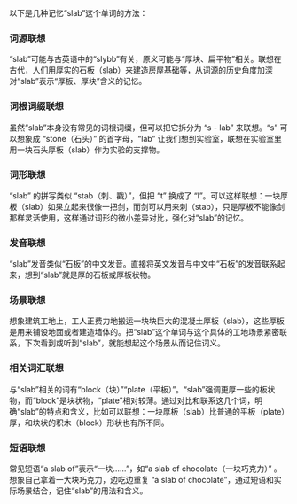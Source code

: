 以下是几种记忆“slab”这个单词的方法：

### 词源联想
“slab”可能与古英语中的“slybb”有关，原义可能与“厚块、扁平物”相关。联想在古代，人们用厚实的石板（slab）来建造房屋基础等，从词源的历史角度加深对“slab”表示“厚板、厚块”含义的记忆。

### 词根词缀联想
虽然“slab”本身没有常见的词根词缀，但可以把它拆分为 “s - lab” 来联想。“s” 可以想象成 “stone（石头）” 的首字母，“lab” 让我们想到实验室，联想在实验室里用一块石头厚板（slab）作为实验的支撑物。

### 词形联想
“slab” 的拼写类似 “stab（刺、戳）”，但把 “t” 换成了 “l”。可以这样联想：一块厚板（slab）如果立起来很像一把剑，而剑可以用来刺（stab），只是厚板不能像剑那样灵活使用，这样通过词形的微小差异对比，强化对“slab”的记忆。

### 发音联想
“slab”发音类似“石板”的中文发音。直接将英文发音与中文中“石板”的发音联系起来，想到“slab”就是厚的石板或厚板状物。

### 场景联想
想象建筑工地上，工人正费力地搬运一块块巨大的混凝土厚板（slab），这些厚板是用来铺设地面或者建造墙体的。把“slab”这个单词与这个具体的工地场景紧密联系，下次看到或听到“slab”，就能想起这个场景从而记住词义。

### 相关词汇联想
与“slab”相关的词有“block（块）”“plate（平板）”。“slab”强调更厚一些的板状物，而“block”是块状物，“plate”相对较薄。通过对比和联系这几个词，明确“slab”的特点和含义，比如可以联想：一块厚板（slab）比普通的平板（plate）厚，和块状的积木（block）形状也有所不同。

### 短语联想
常见短语“a slab of”表示“一块……”，如“a slab of chocolate（一块巧克力）” 。想象自己拿着一大块巧克力，边吃边重复 “a slab of chocolate”，通过短语和实际场景结合，记住“slab”的用法和含义。 